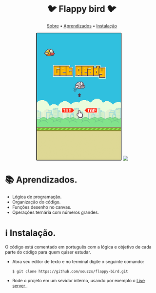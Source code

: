 <p><h1 align="center">🐦 Flappy bird 🐦</h1></p>

<p align="center">
 <a href="#sobre">Sobre</a> •
 <a href="#aprendizados">Aprendizados</a> •
 <a href="#instalacao">Instalação</a>  
</p>

<div align="center">
  <img src='./images/capa-flappy-bird.PNG'/>
  <img src='./images/demo-flappy-bird.gif'/>
</div>

<div id="aprendizados">
 <h1>📚 Aprendizados. </h1>
 <ul>
  <li>Lógica de programação.</li>
  <li>Organização do código.</li>
  <li>Funções desenho no canvas.</li>
  <li>Operações ternária com números grandes.</li>
 </ul>
<div>
  
  <div id="instalacao">
   <h1>ℹ️ Instalação.</h1>
    <p>O código está comentado em português com a lógica e objetivo de cada parte do código para quem quiser estudar.</p>
  <ul>
    <li>
      <p>Abra seu editor de texto e no terminal digite o seguinte comando:</p>
      <p><code>$ git clone https://github.com/souzzs/flappy-bird.git</code></p>
    </li>
    <li>
      <p>Rode o projeto em um sevidor interno, usando por exemplo o <a href="https://marketplace.visualstudio.com/items?itemName=ritwickdey.LiveServer">Live server </a>.
    </li>
  </ul>
</div>
